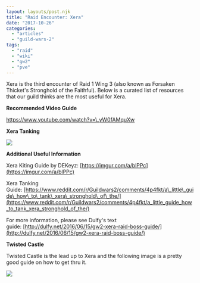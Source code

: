 ```yaml
---
layout: layouts/post.njk
title: "Raid Encounter: Xera"
date: "2017-10-26"
categories: 
  - "articles"
  - "guild-wars-2"
tags: 
  - "raid"
  - "wiki"
  - "gw2"
  - "pve"
---
```


Xera is the third encounter of Raid 1 Wing 3 (also known as Forsaken Thicket's Stronghold of the Faithful). Below is a curated list of resources that our guild thinks are the most useful for Xera.

**Recommended Video Guide**

https://www.youtube.com/watch?v=\_yW0fAMquXw

**Xera Tanking**

[![](https://markedsoulsmks.files.wordpress.com/2017/10/xera_tanking1.png)](https://markedsoulsmks.files.wordpress.com/2017/10/xera_tanking1.png)

**Additional Useful Information**

Xera Kiting Guide by DEKeyz: [https://imgur.com/a/blPPc](https://imgur.com/a/blPPc)

Xera Tanking Guide: [https://www.reddit.com/r/Guildwars2/comments/4p4fkt/a\_little\_guide\_how\_to\_tank\_xera\_stronghold\_of\_the/](https://www.reddit.com/r/Guildwars2/comments/4p4fkt/a_little_guide_how_to_tank_xera_stronghold_of_the/)

For more information, please see Dulfy's text guide: [http://dulfy.net/2016/06/15/gw2-xera-raid-boss-guide/](http://dulfy.net/2016/06/15/gw2-xera-raid-boss-guide/)

**Twisted Castle**

Twisted Castle is the lead up to Xera and the following image is a pretty good guide on how to get thru it.

[![](https://markedsoulsmks.files.wordpress.com/2017/10/twistedcastle.jpg)](https://markedsoulsmks.files.wordpress.com/2017/10/twistedcastle.jpg)
